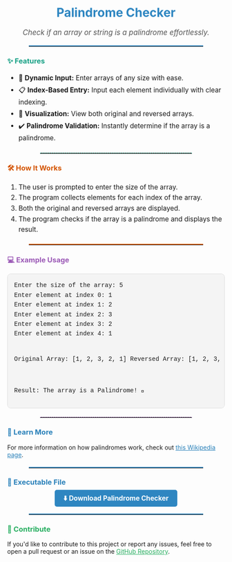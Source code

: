 <h1 style="text-align: center; color: #2E86C1;">Palindrome Checker</h1>
<p style="text-align: center; font-style: italic; color: #555; font-size: 1.2em;">Check if an array or string is a palindrome effortlessly.</p>

<hr style="border: none; border-top: 2px solid #2E86C1; width: 80%; margin: 20px auto;">

<h3 style="color: #16A085;">✨ Features</h3>
<ul style="font-size: 1.1em; line-height: 1.8;">
    <li>🌟 <b>Dynamic Input:</b> Enter arrays of any size with ease.</li>
    <li>📋 <b>Index-Based Entry:</b> Input each element individually with clear indexing.</li>
    <li>🔄 <b>Visualization:</b> View both original and reversed arrays.</li>
    <li>✔️ <b>Palindrome Validation:</b> Instantly determine if the array is a palindrome.</li>
</ul>

<hr style="border: none; border-top: 1px dashed #16A085; width: 70%; margin: 20px auto;">

<h3 style="color: #D35400;">🛠️ How It Works</h3>
<ol style="font-size: 1.1em; line-height: 1.6;">
    <li>The user is prompted to enter the size of the array.</li>
    <li>The program collects elements for each index of the array.</li>
    <li>Both the original and reversed arrays are displayed.</li>
    <li>The program checks if the array is a palindrome and displays the result.</li>
</ol>

<hr style="border: none; border-top: 2px solid #D35400; width: 80%; margin: 20px auto;">

<h3 style="color: #9B59B6;">💻 Example Usage</h3>
<pre style="background-color: #f4f4f4; padding: 15px; border-radius: 8px; border: 1px solid #ddd; font-family: 'Courier New', Courier, monospace; font-size: 1em; line-height: 1.6;">
Enter the size of the array: 5
Enter element at index 0: 1
Enter element at index 1: 2
Enter element at index 2: 3
Enter element at index 3: 2
Enter element at index 4: 1

Original Array: [1, 2, 3, 2, 1]
Reversed Array: [1, 2, 3, 2, 1]

Result: The array is a Palindrome! 🎉
</pre>

<hr style="border: none; border-top: 1px dashed #9B59B6; width: 70%; margin: 20px auto;">

<h3 style="color: #2980B9;">📖 Learn More</h3>
<p>For more information on how palindromes work, check out <a href="https://en.wikipedia.org/wiki/Palindrome" target="_blank" style="color: #2980B9;">this Wikipedia page</a>.</p>

<hr style="border: none; border-top: 2px solid #2980B9; width: 80%; margin: 20px auto;">

<h3 style="color: #2980B9;">🚀 Executable File</h3>
<p style="text-align: center;">
    <a href="https://github.com/AmanKumar9958/PalindromeChecker/releases/tag/v0.1" 
       target="_blank" 
       style="color: white; background-color: #2E86C1; padding: 10px 20px; text-decoration: none; border-radius: 5px; font-weight: bold; font-size: 1.1em;">
       ⬇️ Download Palindrome Checker
    </a>
</p>

<hr style="border: none; border-top: 2px solid #2980B9; width: 80%; margin: 20px auto;">

<h3 style="color: #27AE60;">🤝 Contribute</h3>
<p>If you'd like to contribute to this project or report any issues, feel free to open a pull request or an issue on the <a href="https://github.com/AmanKumar9958/PalindromeChecker" target="_blank" style="color: #27AE60;">GitHub Repository</a>.</p>
